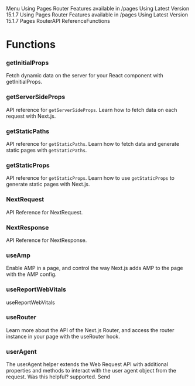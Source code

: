Menu
Using Pages Router
Features available in /pages
Using Latest Version
15.1.7
Using Pages Router
Features available in /pages
Using Latest Version
15.1.7
Pages RouterAPI ReferenceFunctions
# Functions
### getInitialProps
Fetch dynamic data on the server for your React component with getInitialProps.
### getServerSideProps
API reference for `getServerSideProps`. Learn how to fetch data on each request with Next.js.
### getStaticPaths
API reference for `getStaticPaths`. Learn how to fetch data and generate static pages with `getStaticPaths`.
### getStaticProps
API reference for `getStaticProps`. Learn how to use `getStaticProps` to generate static pages with Next.js.
### NextRequest
API Reference for NextRequest.
### NextResponse
API Reference for NextResponse.
### useAmp
Enable AMP in a page, and control the way Next.js adds AMP to the page with the AMP config.
### useReportWebVitals
useReportWebVitals
### useRouter
Learn more about the API of the Next.js Router, and access the router instance in your page with the useRouter hook.
### userAgent
The userAgent helper extends the Web Request API with additional properties and methods to interact with the user agent object from the request.
Was this helpful?
supported.
Send
